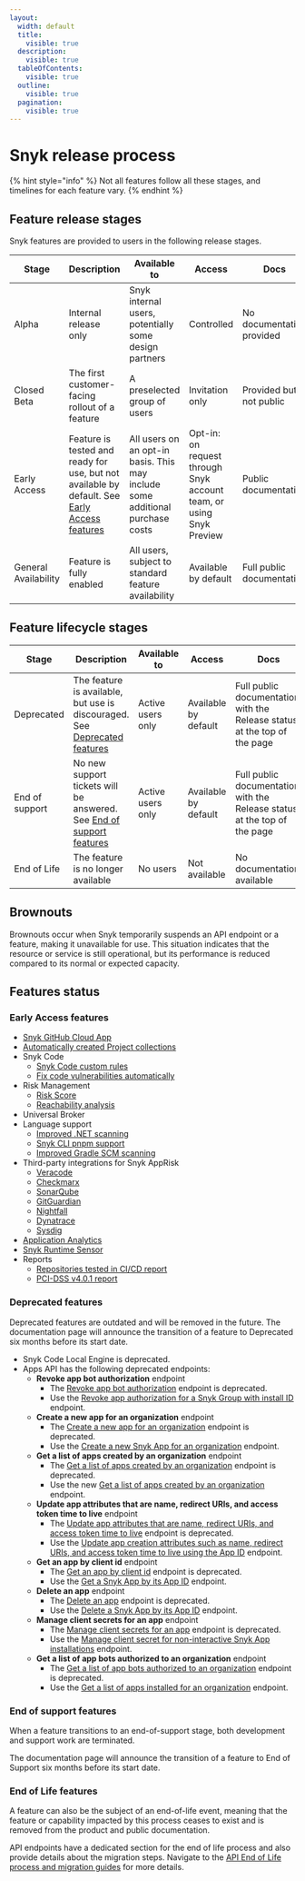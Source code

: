 ```yaml
---
layout:
  width: default
  title:
    visible: true
  description:
    visible: true
  tableOfContents:
    visible: true
  outline:
    visible: true
  pagination:
    visible: true
---
```


# Snyk release process

{% hint style="info" %}
Not all features follow all these stages, and timelines for each feature vary.
{% endhint %}

## Feature release stages

Snyk features are provided to users in the following release stages.

<table><thead><tr><th>Stage</th><th width="195.8680419921875">Description</th><th>Available to</th><th>Access</th><th>Docs</th></tr></thead><tbody><tr><td>Alpha</td><td>Internal release only</td><td>Snyk internal users, potentially some design partners</td><td>Controlled </td><td>No documentation provided</td></tr><tr><td>Closed Beta</td><td>The first customer-facing rollout of a feature</td><td>A preselected group of users</td><td>Invitation only</td><td>Provided but not public</td></tr><tr><td>Early Access</td><td>Feature is tested and ready for use, but not available by default. See <a href="snyk-release-process.md#early-access-features">Early Access features</a></td><td>All users on an opt-in basis. This may include some additional purchase costs</td><td>Opt-in: on request through Snyk account team, or using Snyk Preview</td><td>Public documentation</td></tr><tr><td>General Availability</td><td>Feature is fully enabled</td><td>All users, subject to standard feature availability</td><td>Available by default</td><td>Full public documentation</td></tr></tbody></table>

## Feature lifecycle stages

<table><thead><tr><th>Stage</th><th>Description</th><th width="131.5997314453125">Available to</th><th>Access</th><th>Docs</th></tr></thead><tbody><tr><td>Deprecated</td><td>The feature is available, but use is discouraged. See <a href="snyk-release-process.md#deprecated-features">Deprecated features</a></td><td>Active users only</td><td>Available by default</td><td>Full public documentation, with the Release status at the top of the page</td></tr><tr><td>End of support</td><td>No new support tickets will be answered. See <a href="snyk-release-process.md#end-of-support-features">End of support features</a></td><td>Active users only</td><td>Available by default</td><td>Full public documentation, with the Release status at the top of the page</td></tr><tr><td>End of Life</td><td>The feature is no longer available</td><td>No users</td><td>Not available</td><td>No documentation available</td></tr></tbody></table>

## Brownouts

Brownouts occur when Snyk temporarily suspends an API endpoint or a feature, making it unavailable for use. This situation indicates that the resource or service is still operational, but its performance is reduced compared to its normal or expected capacity.

## Features status

### Early Access features

* [Snyk GitHub Cloud App](../scm-integrations/snyk-scm-integrations/github-cloud-app.md)
* [Automatically created Project collections](../snyk-admin/introduction-to-snyk-projects/automatically-created-project-collections.md)
* Snyk Code
  * [Snyk Code custom rules](../scan-with-snyk/snyk-code/snyk-code-custom-rules/)
  * [Fix code vulnerabilities automatically](../scan-with-snyk/snyk-code/manage-code-vulnerabilities/fix-code-vulnerabilities-automatically.md)
* Risk Management
  * [Risk Score](../manage-risk/prioritize-issues-for-fixing/risk-score.md)
  * [Reachability analysis](../manage-risk/prioritize-issues-for-fixing/reachability-analysis.md)
* Universal Broker
* Language support
  * [Improved .NET scanning](../supported-languages-package-managers-and-frameworks/.net/improved-.net-scanning.md)
  * [Snyk CLI pnpm support](../supported-languages-package-managers-and-frameworks/javascript/javascript-for-open-source.md#pnpm)
  * [Improved Gradle SCM scanning](../supported-languages-package-managers-and-frameworks/java-and-kotlin/git-repositories-with-maven-and-gradle.md#improved-gradle-scm-scanning)
* Third-party integrations for Snyk AppRisk&#x20;
  * [Veracode](../manage-risk/snyk-apprisk/integrations-for-snyk-apprisk/connect-a-third-party-integration.md#veracode-setup-guide)
  * [Checkmarx](../manage-risk/snyk-apprisk/integrations-for-snyk-apprisk/connect-a-third-party-integration.md#checkmarx-setup-guide)
  * [SonarQube](../manage-risk/snyk-apprisk/integrations-for-snyk-apprisk/connect-a-third-party-integration.md#sonarqube-setup-guide)
  * [GitGuardian](../manage-risk/snyk-apprisk/integrations-for-snyk-apprisk/connect-a-third-party-integration.md#gitguardian-setup-guide)
  * [Nightfall](../manage-risk/snyk-apprisk/integrations-for-snyk-apprisk/connect-a-third-party-integration.md#nightfall-setup-guide)
  * [Dynatrace](../manage-risk/snyk-apprisk/integrations-for-snyk-apprisk/connect-a-third-party-integration.md#dynatrace-setup-guide)
  * [Sysdig](../manage-risk/snyk-apprisk/integrations-for-snyk-apprisk/connect-a-third-party-integration.md#sysdig-setup-guide)
* [Application Analytics](../manage-risk/analytics/application-analytics.md)
* [Snyk Runtime Sensor](../manage-risk/snyk-apprisk/integrations-for-snyk-apprisk/snyk-runtime-sensor.md)
* Reports
  * [Repositories tested in CI/CD report](../manage-issues/reporting/available-snyk-reports.md)
  * [PCI-DSS v4.0.1 report](../manage-issues/reporting/available-snyk-reports.md#pci-dss-v4.0.1-report)

### Deprecated features

Deprecated features are outdated and will be removed in the future. The documentation page will announce the transition of a feature to Deprecated six months before its start date.

* Snyk Code Local Engine is deprecated.
* Apps API has the following deprecated endpoints:
  * **Revoke app bot authorization** endpoint
    * The [Revoke app bot authorization](../snyk-api/api-endpoints-index-and-tips/#deprecated-revoke-app-bot-authorization) endpoint is deprecated.&#x20;
    * Use the [Revoke app authorization for a Snyk Group with install ID](../snyk-api/api-endpoints-index-and-tips/#revoke-app-authorization-for-a-snyk-group-with-install-id) endpoint.
  * **Create a new app for an organization** endpoint
    * The [Create a new app for an organization](../snyk-api/api-endpoints-index-and-tips/#deprecated-create-a-new-app-for-an-organization) endpoint is deprecated.&#x20;
    * Use the [Create a new Snyk App for an organization](../snyk-api/api-endpoints-index-and-tips/#create-a-new-snyk-app-for-an-organization) endpoint.
  * **Get a list of apps created by an organization** endpoint
    * The [Get a list of apps created by an organization](../snyk-api/api-endpoints-index-and-tips/#deprecated-get-a-list-of-apps-created-by-an-organization) endpoint is deprecated.&#x20;
    * Use the new [Get a list of apps created by an organization](../snyk-api/api-endpoints-index-and-tips/#get-a-list-of-apps-created-by-an-organization) endpoint.
  * **Update app attributes that are name, redirect URIs, and access token time to live** endpoint
    * The [Update app attributes that are name, redirect URIs, and access token time to live](../snyk-api/api-endpoints-index-and-tips/#deprecated-update-app-attributes-that-are-name-redirect-uris-and-access-token-time-to-live) endpoint is deprecated.&#x20;
    * Use the [Update app creation attributes such as name, redirect URIs, and access token time to live using the App ID](../snyk-api/api-endpoints-index-and-tips/#update-app-creation-attributes-such-as-name-redirect-uris-and-access-token-time-to-live-using-the-ap) endpoint.
  * **Get an app by client id** endpoint
    * The [Get an app by client id](../snyk-api/api-endpoints-index-and-tips/#deprecated-get-an-app-by-client-id) endpoint is deprecated.&#x20;
    * Use the [Get a Snyk App by its App ID](../snyk-api/api-endpoints-index-and-tips/#get-a-snyk-app-by-its-app-id) endpoint.
  * **Delete an app** endpoint
    * The [Delete an app](../snyk-api/api-endpoints-index-and-tips/#deprecated-delete-an-app) endpoint is deprecated.&#x20;
    * Use the [Delete a Snyk App by its App ID](../snyk-api/api-endpoints-index-and-tips/#delete-an-app-by-its-app-id) endpoint.
  * **Manage client secrets for an app** endpoint
    * The [Manage client secrets for an app](../snyk-api/api-endpoints-index-and-tips/#deprecated-manage-client-secrets-for-an-app) endpoint is deprecated.&#x20;
    * Use the [Manage client secret for non-interactive Snyk App installations](../snyk-api/api-endpoints-index-and-tips/#manage-client-secret-for-non-interactive-snyk-app-installations) endpoint.
  * **Get a list of app bots authorized to an organization** endpoint
    * The [Get a list of app bots authorized to an organization](../snyk-api/api-endpoints-index-and-tips/#deprecated-get-a-list-of-app-bots-authorized-to-an-organization) endpoint is deprecated.&#x20;
    * Use the [Get a list of apps installed for an organization](../snyk-api/api-endpoints-index-and-tips/#get-a-list-of-apps-installed-for-an-organization) endpoint.

### End of support features

When a feature transitions to an end-of-support stage, both development and support work are terminated.&#x20;

The documentation page will announce the transition of a feature to End of Support six months before its start date.

### End of Life features

A feature can also be the subject of an end-of-life event, meaning that the feature or capability impacted by this process ceases to exist and is removed from the product and public documentation.

API endpoints have a dedicated section for the end of life process and also provide details about the migration steps. Navigate to the [API End of Life process and migration guides](../api-end-of-life-eol-process-and-migration-guides/) for more details.
